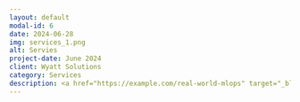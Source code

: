 ```yaml
---
layout: default
modal-id: 6
date: 2024-06-28
img: services_1.png
alt: Servies
project-date: June 2024
client: Wyatt Solutions
category: Services
description: <a href="https://example.com/real-world-mlops" target="_blank">Read More</a>
---
```

